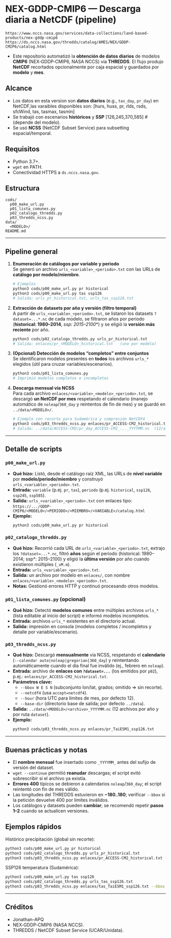 # NEX-GDDP-CMIP6 — Descarga diaria a NetCDF (pipeline)
`https://www.nccs.nasa.gov/services/data-collections/land-based-products/nex-gddp-cmip6`
`https://ds.nccs.nasa.gov/thredds/catalog/AMES/NEX/GDDP-CMIP6/catalog.html`
- Este repositorio automatizó la **obtención de datos diarios** de modelos **CMIP6** (NEX‑GDDP‑CMIP6, NASA NCCS) vía **THREDDS**. El flujo produjo **NetCDF** recortados opcionalmente por caja espacial y guardados por **modelo** y **mes**.

## Alcance
- Los datos en esta version son **datos diarios** (e.g., `tas_day`, `pr_day`) en NetCDF,las varaibles disponibles son: [hurs, huss, pr, rlds, rsds, sfcWind, tas, tasmax, tasmin]
- Se trabajó con escenarios **históricos** y **SSP** [126,245,370,585] #(depende del modelo).
- Se usó **NCSS** (NetCDF Subset Service) para subsetting espacial/temporal.

## Requisitos
- Python 3.7+.
- `wget` en PATH.
- Conectividad HTTPS a `ds.nccs.nasa.gov`.

## Estructura
```
cods/
  p00_make_url.py
  p01_lista_comunes.py
  p02_catalogo_thredds.py
  p03_thredds_ncss.py
data/
  <MODELO>/
README.md
```

---

## Pipeline general

1) **Enumeración de catálogos por variable y periodo**  
   Se generó un archivo `urls_<variable>_<periodo>.txt` con las URLs de **catálogo por modelo/miembro**.
   ```bash
   # Ejemplos
   python3 cods/p00_make_url.py pr historical
   python3 cods/p00_make_url.py tas ssp126
   # Salida: urls_pr_historical.txt, urls_tas_ssp126.txt
   ```

2) **Extracción de datasets por año y versión (filtro temporal)**  
   A partir de `urls_<variable>_<periodo>.txt`, se listaron los datasets `?dataset=...*.nc` de cada modelo,
   se filtraron años por periodo (**historical: 1980–2014**, **ssp*: 2015–2100**) y se eligió la **versión más reciente** por año.  
   ```bash
   python3 cods/p02_catalogo_thredds.py urls_pr_historical.txt
   # Salida: enlaces/pr_<MODELO>_historical.txt   (uno por modelo)
   ```

3) **(Opcional) Detección de modelos “completos” entre conjuntos**  
   Se identificaron modelos presentes en **todos** los archivos `urls_*` elegidos (útil para cruzar variables/escenarios).  
   ```bash
   python3 cods/p01_lista_comunes.py
   # Imprimió modelos completos e incompletos
   ```

4) **Descarga mensual vía NCSS**  
   Para cada archivo `enlaces/<variable>_<modelo>_<periodo>.txt`, se descargó **un NetCDF por mes** respetando el calendario
   (manejo automático de `noleap`/`360_day` y reintentos de fin de mes) y se guardó en `../data/<MODELO>/`.
   ```bash
   # Ejemplo con recorte para Sudamérica y compresión NetCDF4
   python3 cods/p03_thredds_ncss.py enlaces/pr_ACCESS-CM2_historical.txt      --bbox -90 -30 -60 15 --netcdf4
   # Salida: ../data/ACCESS-CM2/pr_day_ACCESS-CM2_..._YYYYMM.nc  (12/archivos por año)
   ```

---

## Detalle de scripts

### `p00_make_url.py`
- **Qué hizo:** Listó, desde el catálogo raíz XML, las URLs de **nivel variable** por **modelo/periodo/miembro** y construyó `urls_<variable>_<periodo>.txt`.  
- **Entrada:** `variable` (p.ej. `pr`, `tas`), `periodo` (p.ej. `historical`, `ssp126`, `ssp245`, `ssp585`).  
- **Salida:** `urls_<variable>_<periodo>.txt` con enlaces tipo:  
  `https://.../GDDP-CMIP6/<MODELO>/<PERIODO>/<MIEMBRO>/<VARIABLE>/catalog.html`
- **Ejemplo:**  
  ```bash
  python3 cods/p00_make_url.py pr historical
  ```

### `p02_catalogo_thredds.py`
- **Qué hizo:** Recorrió cada URL de `urls_<variable>_<periodo>.txt`, extrajo los `?dataset=...*.nc`, filtró **años** según el periodo
  (historical: 1980–2014; ssp*: 2015–2100) y eligió la **última versión** por año cuando existieron múltiples (`_vM.m`).  
- **Entrada:** `urls_<variable>_<periodo>.txt`.  
- **Salida:** un archivo por modelo en `enlaces/`, con nombre `enlaces/<variable>_<modelo>_<periodo>.txt`.  
- **Notas:** Gestionó errores HTTP y continuó procesando otros modelos.

### `p01_lista_comunes.py` (opcional)
- **Qué hizo:** Detectó **modelos comunes** entre múltiples archivos `urls_*` (lista editable al inicio del script) e informó modelos incompletos.  
- **Entrada:** archivos `urls_*` existentes en el directorio actual.  
- **Salida:** impresión en consola (modelos completos / incompletos y detalle por variable/escenario).

### `p03_thredds_ncss.py`
- **Qué hizo:** Descargó **mensualmente** vía NCSS, respetando el **calendario** (`--calendar auto|noleap|gregorian|360_day`) y reintentando automáticamente cuando el día final fue inválido (ej., febrero en `noleap`).  
- **Entrada:** archivo de **enlaces con `?dataset=...`** (los emitidos por `p02`), p.ej.: `enlaces/pr_ACCESS-CM2_historical.txt`.  
- **Parámetros clave:**
  - `--bbox W E S N` (subconjunto lon/lat, grados; omitido ⇒ sin recorte).
  - `--netcdf4` (usa `accept=netcdf4`).
  - `--hour` (hora UTC para límites de mes, por defecto 12).
  - `--base-dir` (directorio base de salida; por defecto `../data`).
- **Salida:** `../data/<MODELO>/<archivo>_YYYYMM.nc` (12 archivos por año y por ruta `dataset`).
- **Ejemplo:**
  ```bash
  python3 cods/p03_thredds_ncss.py enlaces/pr_TaiESM1_ssp126.txt     --bbox -83 -30 -58 14 --netcdf4
  ```

---

## Buenas prácticas y notas
- El **nombre mensual** fue insertado como `_YYYYMM_` antes del sufijo de versión del dataset.
- `wget --continue` permitió **reanudar** descargas; el script evitó sobrescribir si el archivo ya existía.
- **Errores 400** típicos se debieron a calendarios `noleap`/`360_day`; el script reintentó con fin de mes válido.
- Las longitudes del THREDDS estuvieron en **−180..180**; verificar `--bbox` si la petición devuelve 400 por límites inválidos.
- Los catálogos y datasets pueden **cambiar**; se recomendó repetir **pasos 1–2** cuando se actualicen versiones.

## Ejemplos rápidos

Histórico precipitación (global sin recorte):
```bash
python3 cods/p00_make_url.py pr historical
python3 cods/p02_catalogo_thredds.py urls_pr_historical.txt
python3 cods/p03_thredds_ncss.py enlaces/pr_ACCESS-CM2_historical.txt --netcdf4
```

SSP126 temperatura (Sudamérica):
```bash
python3 cods/p00_make_url.py tas ssp126
python3 cods/p02_catalogo_thredds.py urls_tas_ssp126.txt
python3 cods/p03_thredds_ncss.py enlaces/tas_TaiESM1_ssp126.txt --bbox -83 -30 -58 14 --netcdf4
```

---

## Créditos
- Jonathan-APQ
- NEX‑GDDP‑CMIP6 (NASA NCCS).  
- THREDDS / NetCDF Subset Service (UCAR/Unidata).
